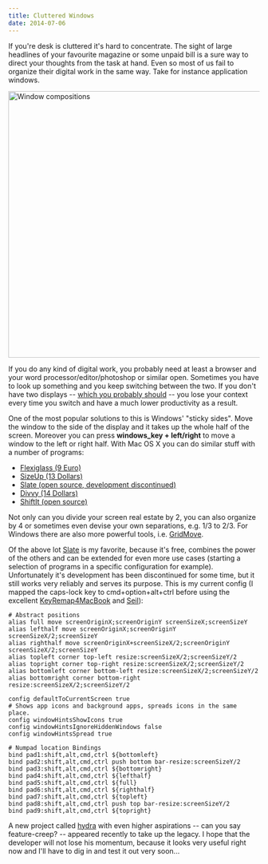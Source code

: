```yaml
---
title: Cluttered Windows
date: 2014-07-06
---
```

If you're desk is cluttered it's hard to concentrate. The sight of large headlines of your favourite magazine or some unpaid bill is a sure way to direct your thoughts from the task at hand. Even so most of us fail to organize their digital work in the same way. Take for instance application windows.

<a href="https://www.flickr.com/photos/carsten_tb/7173481425" title="Window compositions by Carsten ten Brink, on Flickr"><img src="https://farm8.staticflickr.com/7075/7173481425_1b2f005806_c.jpg" width="800" height="534" alt="Window compositions"></a>

If you do any kind of digital work, you probably need at least a browser and your word processor/editor/photoshop or similar open. Sometimes you have to look up something and you keep switching between the two. If you don't have two displays -- [which you probably should](http://blog.codinghorror.com/does-more-than-one-monitor-improve-productivity/) -- you lose your context every time you switch and have a much lower productivity as a result.

One of the most popular solutions to this is Windows' "sticky sides". Move the window to the side of the display and it takes up the whole half of the screen. Moreover you can press **windows_key + left/right** to move a window to the left or right half. With Mac OS X you can do similar stuff with a number of programs: 

- [Flexiglass (9 Euro)](http://www.nulana.com/flexiglass/)
- [SizeUp (13 Dollars)](http://www.irradiatedsoftware.com/sizeup/)
- [Slate (open source, development discontinued)](https://github.com/jigish/slate)
- [Divvy (14 Dollars)](http://mizage.com/divvy/) 
- [ShiftIt (open source)](https://github.com/fikovnik/ShiftIt)

Not only can you divide your screen real estate by 2, you can also organize by 4 or sometimes even devise your own separations, e.g. 1/3 to 2/3. For Windows there are also more powerful tools, i.e. [GridMove](http://jgpaiva.dcmembers.com/gridmove.html).

Of the above lot [Slate](https://github.com/jigish/slate) is my favorite, because it's free, combines the power of the others and can be extended for even more use cases (starting a selection of programs in a specific configuration for example). Unfortunately it's development has been discontinued for some time, but it still works very reliably and serves its purpose. This is my current config (I mapped the caps-lock key to cmd+option+alt+ctrl before using the excellent [KeyRemap4MacBook](https://pqrs.org/macosx/keyremap4macbook/) and [Seil](https://pqrs.org/macosx/keyremap4macbook/seil.html.en)):

```shell
# Abstract positions
alias full move screenOriginX;screenOriginY screenSizeX;screenSizeY
alias lefthalf move screenOriginX;screenOriginY screenSizeX/2;screenSizeY
alias righthalf move screenOriginX+screenSizeX/2;screenOriginY screenSizeX/2;screenSizeY
alias topleft corner top-left resize:screenSizeX/2;screenSizeY/2
alias topright corner top-right resize:screenSizeX/2;screenSizeY/2
alias bottomleft corner bottom-left resize:screenSizeX/2;screenSizeY/2
alias bottomright corner bottom-right resize:screenSizeX/2;screenSizeY/2

config defaultToCurrentScreen true
# Shows app icons and background apps, spreads icons in the same place.
config windowHintsShowIcons true
config windowHintsIgnoreHiddenWindows false
config windowHintsSpread true

# Numpad location Bindings
bind pad1:shift,alt,cmd,ctrl ${bottomleft}
bind pad2:shift,alt,cmd,ctrl push bottom bar-resize:screenSizeY/2
bind pad3:shift,alt,cmd,ctrl ${bottomright}
bind pad4:shift,alt,cmd,ctrl ${lefthalf}
bind pad5:shift,alt,cmd,ctrl ${full}
bind pad6:shift,alt,cmd,ctrl ${righthalf}
bind pad7:shift,alt,cmd,ctrl ${topleft}
bind pad8:shift,alt,cmd,ctrl push top bar-resize:screenSizeY/2
bind pad9:shift,alt,cmd,ctrl ${topright}
```

A new project called [hydra](https://github.com/sdegutis/hydra) with even higher aspirations -- can you say feature-creep? -- appeared recently to take up the legacy. I hope that the developer will not lose his momentum, because it looks very useful right now and I'll have to dig in and test it out very soon...
